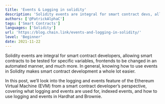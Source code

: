 ```yaml
---
title: 'Events & Logging in solidity'
description: 'Solidity events are integral for smart contract devs, allowing smart contracts to be tested for specific variables, frontends to be changed in an automated manner, and much more.'
authors: ['@PatrickAlphaC']
tags: ['Smart Contracts']
languages: ['Solidity']
url: 'https://blog.chain.link/events-and-logging-in-solidity/'
level: 'Beginner'
date: 2021-11-22
---
```


Solidity events are integral for smart contract developers, allowing smart contracts to be tested for specific variables, frontends to be changed in an automated manner, and much more. In general, knowing how to use events in Solidity makes smart contract development a whole lot easier.

In this post, we’ll look into the logging and events feature of the Ethereum Virtual Machine (EVM) from a smart contract developer’s perspective, covering what logging and events are used for, indexed events, and how to use logging and events in Hardhat and Brownie. 